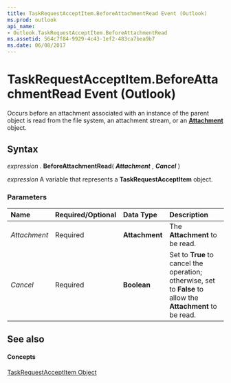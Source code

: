 ```yaml
---
title: TaskRequestAcceptItem.BeforeAttachmentRead Event (Outlook)
ms.prod: outlook
api_name:
- Outlook.TaskRequestAcceptItem.BeforeAttachmentRead
ms.assetid: 564c7f84-9929-4c43-1ef2-483ca7bea9b7
ms.date: 06/08/2017
---
```



# TaskRequestAcceptItem.BeforeAttachmentRead Event (Outlook)

Occurs before an attachment associated with an instance of the parent object is read from the file system, an attachment stream, or an **[Attachment](attachment-object-outlook.md)** object.


## Syntax

 _expression_ . **BeforeAttachmentRead**( **_Attachment_** , **_Cancel_** )

 _expression_ A variable that represents a **TaskRequestAcceptItem** object.


### Parameters



|**Name**|**Required/Optional**|**Data Type**|**Description**|
|:-----|:-----|:-----|:-----|
| _Attachment_|Required| **Attachment**|The **Attachment** to be read.|
| _Cancel_|Required| **Boolean**|Set to **True** to cancel the operation; otherwise, set to **False** to allow the **Attachment** to be read.|

## See also


#### Concepts


[TaskRequestAcceptItem Object](taskrequestacceptitem-object-outlook.md)

